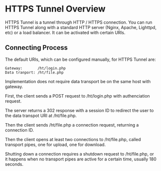 HTTPS Tunnel Overview
=====================

HTTPS Tunnel is a tunnel through HTTP / HTTPS connection. You can run HTTPS
Tunnel along with a standard HTTP server (Nginx, Apache, Lighttpd, etc) or a
load balancer. It can be activated with certain URIs.

Connecting Process
------------------

The default URIs, which can be configured manually, for HTTPS Tunnel are:

    Gateway:       /ht/login.php
    Data tranport: /ht/file.php

Implementation does not require data transport be on the same host with gateway.

First, the client sends a POST request to /ht/login.php with authenciation
request.

The server returns a 302 response with a session ID to redirect the user to the
data transpot URI at /ht/file.php.

Then the client sends /ht/file.php a connection request, returning a
connection ID.

Then the client opens at least two connections to /ht/file.php, called
transport pipes, one for upload, one for download.

Shutting down a connection requires a shutdown request to /ht/file.php, or it
happens when no transport pipes are active for a certain time, usually 180
seconds.
